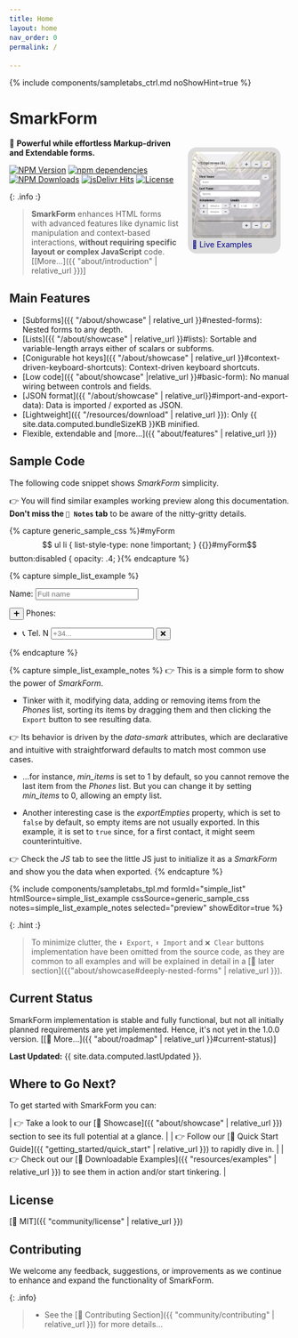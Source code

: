 ```yaml
---
title: Home
layout: home
nav_order: 0
permalink: /

---
```


{% include components/sampletabs_ctrl.md
   noShowHint=true
%}

<style>
.SmarkForm-Hero {
    float:right;
    max-width: 30%;
    margin: 1rem;
    background: gainsboro;
    padding: .5rem;
    border-radius: 1rem;
}
.SmarkForm-Hero img {
    border-radius: .5rem;
}
.SmarkForm-Hero a, a:hover, a:visited, a:active {
    text-decoration: none;
    color: darkblue;
}
.SmarkForm-Hero:hover {
    transform: scale(1.1,1.1) translate(-2.5%, 2.5%);
}
</style>


# SmarkForm

<div class="SmarkForm-Hero">
<a
    href='{{ "resources/examples" | relative_url }}'
    title="Click to see Live Examples..."
>
<img
    src="assets/SmarkForm_hero.png"
    alt=""
><br />
🔗 Live Examples
</a>
</div>


🚀 **Powerful while effortless Markup-driven and Extendable forms.**

[![NPM Version][npm-image]][npm-url]
[![npm dependencies][dependencies-image]][dependencies-url]
[![NPM Downloads][downloads-image]][downloads-url]
[![jsDelivr Hits][cdnhits-image]][cdnhits-url]
[![License][license-image]][license-url]

{: .info :}
> **SmarkForm** enhances HTML forms with advanced features like dynamic list
manipulation and context-based interactions, **without requiring specific
layout or complex JavaScript** code. \[[More...]({{ "about/introduction" |
relative_url }})\]


## Main Features

  * [Subforms]({{ "/about/showcase" | relative_url }}#nested-forms): Nested
    forms to any depth.
  * [Lists]({{ "/about/showcase" | relative_url }}#lists): Sortable and
    variable-length arrays either of scalars or subforms.
  * [Conigurable hot keys]({{ "/about/showcase" | relative_url
    }}#context-driven-keyboard-shortcuts): Context-driven keyboard shortcuts.
  * [Low code]({{ "about/showcase" |relative_url }}#basic-form): No manual
    wiring between controls and fields.
  * [JSON format]({{ "/about/showcase" | relative_url}}#import-and-export-data): Data
    is imported / exported as JSON.
  * [Lightweight]({{ "/resources/download" | relative_url }}): Only {{
    site.data.computed.bundleSizeKB }}KB minified.
  * Flexible, extendable and [more...]({{ "about/features" | relative_url }})


## Sample Code

The following code snippet shows *SmarkForm* simplicity.

👉 You will find similar examples working preview along this documentation.
**Don't miss the `📝 Notes` tab** to be aware of the nitty-gritty details.




{% capture generic_sample_css
%}#myForm$$ ul li {
    list-style-type: none !important;
}
{{}}#myForm$$ button:disabled {
    opacity: .4;
}{%
endcapture %}

{% capture simple_list_example
%}<div id="myForm$$">
    <p>
        <label data-smark>Name:</label>
        <input data-smark='{"name":"name"}' placeholder='Full name' type="text">
    </p>
    <p>
        <button data-smark='{"action":"addItem","context":"phones"}' title='Add Phone'>➕ </button>
        <label data-smark>Phones:</label>
        <ul data-smark='{"name": "phones", "of": "input", "sortable":true, "max_items":5, "exportEmpties": true}'>
            <li>
                <label data-smark>📞 Tel.
                <span data-smark='{"action":"position"}'>N</span>
                </label>
                <input placeholder='+34...' type="tel" data-smark>
                <button data-smark='{"action":"removeItem"}' title='Remove Phone'>❌</button>
            </li>
        </ul>
    </p>
</div>{%
endcapture %}


{% capture simple_list_example_notes %}
👉 This is a simple form to show the power of *SmarkForm*.

  * Tinker with it, modifying data, adding or removing items from the
     *Phones* list, sorting its items by dragging them and then clicking the
     `Export` button to see resulting data.
  
👉 Its behavior is driven by the *data-smark* attributes, which are declarative
and intuitive with straightforward defaults to match most common use cases.

  * ...for instance, *min_items* is set to 1 by default, so you cannot
     remove the last item from the *Phones* list. But you can change it by
     setting *min_items* to 0, allowing an empty list.

  * Another interesting case is the *exportEmpties* property, which is set to
     `false` by default, so empty items are not usually exported. In this
     example, it is set to `true` since, for a first contact, it might seem
     counterintuitive.

👉 Check the *JS* tab to see the little JS just to initialize it as a
*SmarkForm* and show you the data when exported.
{%  endcapture %}


{% include components/sampletabs_tpl.md
   formId="simple_list"
   htmlSource=simple_list_example
   cssSource=generic_sample_css
   notes=simple_list_example_notes
   selected="preview"
   showEditor=true
%}


{: .hint :}
> To minimize clutter, the `⬇️ Export`, `⬆️ Import` and `❌ Clear` buttons
> implementation have been omitted from the source code, as they are common to
> all examples and will be explained in detail in a
> [🔗 later section]({{"about/showcase#deeply-nested-forms" | relative_url }}).



## Current Status

SmarkForm implementation is stable and fully functional, but not all initially
planned requirements are yet implemented. Hence, it's not yet in the 1.0.0
version. \[[🔗 More...]({{ "about/roadmap" | relative_url }}#current-status)\]

**Last Updated:** {{ site.data.computed.lastUpdated }}.


## Where to Go Next?

To get started with SmarkForm you can:


| 👉 Take a look to our [🔗 Showcase]({{ "about/showcase" | relative_url }}) section to see its full potential at a glance. |
| 👉 Follow our [🔗 Quick Start Guide]({{ "getting_started/quick_start" | relative_url }}) to rapidly dive in. |
| 👉 Check out our [🔗 Downloadable Examples]({{ "resources/examples" | relative_url }}) to see them in action and/or start tinkering. |



## License

[🔗 MIT]({{ "community/license" | relative_url }})


## Contributing

We welcome any feedback, suggestions, or improvements as we continue to enhance
and expand the functionality of SmarkForm.


{: .info}
>   * See the [🔗 Contributing Section]({{ "community/contributing" | relative_url }})
>     for more details...


[npm-image]: https://img.shields.io/npm/v/smarkform.svg
[npm-url]: https://npmjs.org/package/smarkform
[dependencies-image]: https://img.shields.io/badge/dependencies-0-green
[dependencies-url]: https://www.npmjs.com/package/smarkform?activeTab=dependencies
[downloads-image]: https://img.shields.io/npm/dm/smarkform.svg
[downloads-url]: https://npmjs.org/package/smarkform
[cdnhits-image]: https://data.jsdelivr.com/v1/package/npm/smarkform/badge?style=rounded
[cdnhits-url]: https://www.jsdelivr.com/package/npm/smarkform
[license-image]: https://img.shields.io/badge/license-MIT-brightgreen.svg
[license-url]: https://opensource.org/licenses/MIT
